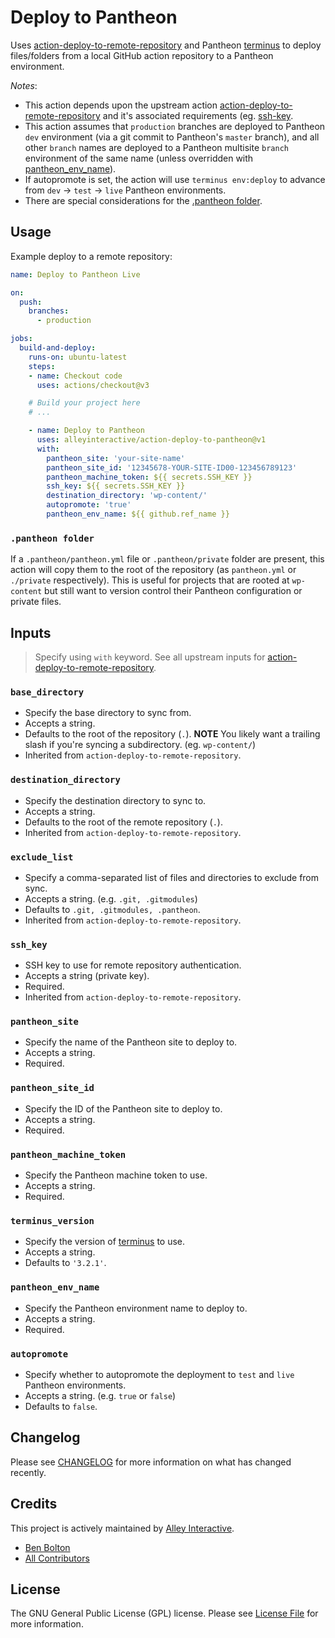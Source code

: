 # Deploy to Pantheon

Uses [action-deploy-to-remote-repository](https://github.com/alleyinteractive/action-deploy-to-remote-repository) and Pantheon [terminus](https://docs.pantheon.io/terminus) to deploy files/folders from a local GitHub action repository to a Pantheon environment.

_Notes_:

- This action depends upon the upstream action [action-deploy-to-remote-repository](https://github.com/alleyinteractive/action-deploy-to-remote-repository) and it's associated requirements (eg. [ssh-key](https://github.com/alleyinteractive/action-deploy-to-remote-repository#ssh-key).
- This action assumes that `production` branches are deployed to Pantheon `dev` environment (via a git commit to Pantheon's `master` branch), and all other `branch` names are deployed to a Pantheon multisite `branch` environment of the same name (unless overridden with [pantheon_env_name](#pantheon_env_name)).
- If autopromote is set, the action will use `terminus env:deploy` to advance from `dev` -> `test` -> `live` Pantheon environments.
- There are special considerations for the [.pantheon folder](#pantheon-folder).

## Usage

Example deploy to a remote repository:

```yml
name: Deploy to Pantheon Live

on:
  push:
    branches:
      - production

jobs:
  build-and-deploy:
    runs-on: ubuntu-latest
    steps:
    - name: Checkout code
      uses: actions/checkout@v3

    # Build your project here
    # ...

    - name: Deploy to Pantheon
      uses: alleyinteractive/action-deploy-to-pantheon@v1
      with:
        pantheon_site: 'your-site-name'
        pantheon_site_id: '12345678-YOUR-SITE-ID00-123456789123'
        pantheon_machine_token: ${{ secrets.SSH_KEY }}
        ssh_key: ${{ secrets.SSH_KEY }}
        destination_directory: 'wp-content/'
        autopromote: 'true'
        pantheon_env_name: ${{ github.ref_name }}

```

### `.pantheon folder`

If a `.pantheon/pantheon.yml` file or `.pantheon/private` folder are present, this action will copy them to the
root of the repository (as `pantheon.yml` or `./private` respectively). This is useful for projects that are
rooted at `wp-content` but still want to version control their Pantheon configuration or private files.

## Inputs

> Specify using `with` keyword. See all upstream inputs for [action-deploy-to-remote-repository](https://github.com/alleyinteractive/action-deploy-to-remote-repository).

### `base_directory`

- Specify the base directory to sync from.
- Accepts a string.
- Defaults to the root of the repository (`.`). **NOTE** You likely want a
  trailing slash if you're syncing a subdirectory. (eg. `wp-content/`)
- Inherited from `action-deploy-to-remote-repository`.

### `destination_directory`

- Specify the destination directory to sync to.
- Accepts a string.
- Defaults to the root of the remote repository (`.`).
- Inherited from `action-deploy-to-remote-repository`.

### `exclude_list`

- Specify a comma-separated list of files and directories to exclude from sync.
- Accepts a string. (e.g. `.git, .gitmodules`)
- Defaults to `.git, .gitmodules, .pantheon`.
- Inherited from `action-deploy-to-remote-repository`.

### `ssh_key`

- SSH key to use for remote repository authentication.
- Accepts a string (private key).
- Required.
- Inherited from `action-deploy-to-remote-repository`.

### `pantheon_site`

- Specify the name of the Pantheon site to deploy to.
- Accepts a string.
- Required.

### `pantheon_site_id`

- Specify the ID of the Pantheon site to deploy to.
- Accepts a string.
- Required.

### `pantheon_machine_token`

- Specify the Pantheon machine token to use.
- Accepts a string.
- Required.

### `terminus_version`

- Specify the version of [terminus](https://docs.pantheon.io/terminus) to use.
- Accepts a string.
- Defaults to `'3.2.1'`.

### `pantheon_env_name`

- Specify the Pantheon environment name to deploy to.
- Accepts a string.
- Required.

### `autopromote`

- Specify whether to autopromote the deployment to `test` and `live` Pantheon environments.
- Accepts a string. (e.g. `true` or `false`)
- Defaults to `false`.


## Changelog

Please see [CHANGELOG](CHANGELOG.md) for more information on what has changed
recently.

## Credits

This project is actively maintained by [Alley
Interactive](https://github.com/alleyinteractive).

- [Ben Bolton](https://github.com/benpbolton)
- [All Contributors](../../contributors)

## License

The GNU General Public License (GPL) license. Please see [License File](LICENSE)
for more information.
